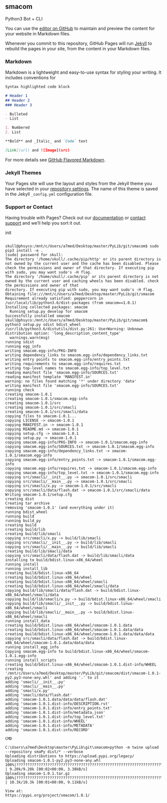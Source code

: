 ## smacom
Python3 Bot + CLI

You can use the [editor on GitHub](https://github.com/Sama-Business-Services/smacom/edit/master/README.md) to maintain and preview the content for your website in Markdown files.

Whenever you commit to this repository, GitHub Pages will run [Jekyll](https://jekyllrb.com/) to rebuild the pages in your site, from the content in your Markdown files.

### Markdown

Markdown is a lightweight and easy-to-use syntax for styling your writing. It includes conventions for

```markdown
Syntax highlighted code block

# Header 1
## Header 2
### Header 3

- Bulleted
- List

1. Numbered
2. List

**Bold** and _Italic_ and `Code` text

[Link](url) and ![Image](src)
```

For more details see [GitHub Flavored Markdown](https://guides.github.com/features/mastering-markdown/).

### Jekyll Themes

Your Pages site will use the layout and styles from the Jekyll theme you have selected in your [repository settings](https://github.com/Sama-Business-Services/smacom/settings). The name of this theme is saved in the Jekyll `_config.yml` configuration file.

### Support or Contact

Having trouble with Pages? Check out our [documentation](https://help.github.com/categories/github-pages-basics/) or [contact support](https://github.com/contact) and we’ll help you sort it out.






init

```

skull@phsyco:/mnt/c/Users/a7med/Desktop/master/PyLib/git/smacom$ sudo pip3 install -e .
[sudo] password for skull: 
The directory '/home/skull/.cache/pip/http' or its parent directory is not owned by the current user and the cache has been disabled. Please check the permissions and owner of that directory. If executing pip with sudo, you may want sudo's -H flag.
The directory '/home/skull/.cache/pip' or its parent directory is not owned by the current user and caching wheels has been disabled. check the permissions and owner of that 
directory. If executing pip with sudo, you may want sudo's -H flag.
Obtaining file:///mnt/c/Users/a7med/Desktop/master/PyLib/git/smacom
Requirement already satisfied: peppercorn in /usr/local/lib/python3.6/dist-packages (from smacom==1.0.1)
Installing collected packages: smacom
  Running setup.py develop for smacom
Successfully installed smacom
skull@phsyco:/mnt/c/Users/a7med/Desktop/master/PyLib/git/smacom$ python3 setup.py sdist bdist_wheel
/usr/lib/python3.6/distutils/dist.py:261: UserWarning: Unknown distribution option: 'long_description_content_type'
  warnings.warn(msg)
running sdist
running egg_info
writing smacom.egg-info/PKG-INFO
writing dependency_links to smacom.egg-info/dependency_links.txt
writing entry points to smacom.egg-info/entry_points.txt
writing requirements to smacom.egg-info/requires.txt
writing top-level names to smacom.egg-info/top_level.txt
reading manifest file 'smacom.egg-info/SOURCES.txt'
reading manifest template 'MANIFEST.in'
warning: no files found matching '*' under directory 'data'
writing manifest file 'smacom.egg-info/SOURCES.txt'
running check
creating smacom-1.0.1
creating smacom-1.0.1/smacom.egg-info
creating smacom-1.0.1/src
creating smacom-1.0.1/src/smacli
creating smacom-1.0.1/src/smacli/data
copying files to smacom-1.0.1...
copying LICENSE -> smacom-1.0.1
copying MANIFEST.in -> smacom-1.0.1
copying README.md -> smacom-1.0.1
copying setup.cfg -> smacom-1.0.1
copying setup.py -> smacom-1.0.1
copying smacom.egg-info/PKG-INFO -> smacom-1.0.1/smacom.egg-info
copying smacom.egg-info/SOURCES.txt -> smacom-1.0.1/smacom.egg-info
copying smacom.egg-info/dependency_links.txt -> smacom-1.0.1/smacom.egg-info
copying smacom.egg-info/entry_points.txt -> smacom-1.0.1/smacom.egg-info
copying smacom.egg-info/requires.txt -> smacom-1.0.1/smacom.egg-info
copying smacom.egg-info/top_level.txt -> smacom-1.0.1/smacom.egg-info
copying src/smacli/__init__.py -> smacom-1.0.1/src/smacli
copying src/smacli/__main__.py -> smacom-1.0.1/src/smacli
copying src/smacli/x.py -> smacom-1.0.1/src/smacli
copying src/smacli/data/flash.dat -> smacom-1.0.1/src/smacli/data
Writing smacom-1.0.1/setup.cfg
creating dist
Creating tar archive
removing 'smacom-1.0.1' (and everything under it)
running bdist_wheel
running build
running build_py
creating build
creating build/lib
creating build/lib/smacli
copying src/smacli/x.py -> build/lib/smacli
copying src/smacli/__init__.py -> build/lib/smacli
copying src/smacli/__main__.py -> build/lib/smacli
creating build/lib/smacli/data
copying src/smacli/data/flash.dat -> build/lib/smacli/data
installing to build/bdist.linux-x86_64/wheel
running install
running install_lib
creating build/bdist.linux-x86_64
creating build/bdist.linux-x86_64/wheel
creating build/bdist.linux-x86_64/wheel/smacli
creating build/bdist.linux-x86_64/wheel/smacli/data
copying build/lib/smacli/data/flash.dat -> build/bdist.linux-x86_64/wheel/smacli/data
copying build/lib/smacli/x.py -> build/bdist.linux-x86_64/wheel/smacli
copying build/lib/smacli/__init__.py -> build/bdist.linux-x86_64/wheel/smacli
copying build/lib/smacli/__main__.py -> build/bdist.linux-x86_64/wheel/smacli
running install_data
creating build/bdist.linux-x86_64/wheel/smacom-1.0.1.data
creating build/bdist.linux-x86_64/wheel/smacom-1.0.1.data/data
creating build/bdist.linux-x86_64/wheel/smacom-1.0.1.data/data/data
copying src/smacli/data/flash.dat -> build/bdist.linux-x86_64/wheel/smacom-1.0.1.data/data/data
running install_egg_info
Copying smacom.egg-info to build/bdist.linux-x86_64/wheel/smacom-1.0.1.egg-info
running install_scripts
creating build/bdist.linux-x86_64/wheel/smacom-1.0.1.dist-info/WHEEL
creating '/mnt/c/Users/a7med/Desktop/master/PyLib/git/smacom/dist/smacom-1.0.1-py2.py3-none-any.whl' and adding '.' to it
adding 'smacli/__init__.py'
adding 'smacli/__main__.py'
adding 'smacli/x.py'
adding 'smacli/data/flash.dat'
adding 'smacom-1.0.1.data/data/data/flash.dat'
adding 'smacom-1.0.1.dist-info/DESCRIPTION.rst'
adding 'smacom-1.0.1.dist-info/entry_points.txt'
adding 'smacom-1.0.1.dist-info/metadata.json'
adding 'smacom-1.0.1.dist-info/top_level.txt'
adding 'smacom-1.0.1.dist-info/WHEEL'
adding 'smacom-1.0.1.dist-info/METADATA'
adding 'smacom-1.0.1.dist-info/RECORD'

CMD

C:\Users\a7med\Desktop\master\PyLib\git\smacom>python -m twine upload --repository smaPy dist/* --verbose
Uploading distributions to https://upload.pypi.org/legacy/
Uploading smacom-1.0.1-py2.py3-none-any.whl
100%|????????????????????????????????????????????????????????????????????????????????????????????????????????????????????????????| 9.20k/9.20k [00:02<00:00, 3.38kB/s]
Uploading smacom-1.0.1.tar.gz
100%|????????????????????????????????????????????????????????????????????????????????????????????????????????????????????????????| 10.3k/10.3k [00:01<00:00, 9.11kB/s]

View at:
https://pypi.org/project/smacom/1.0.1/

```

